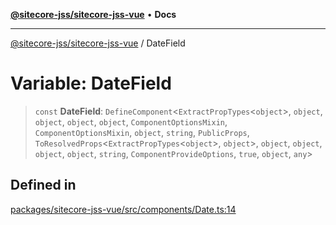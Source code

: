 [**@sitecore-jss/sitecore-jss-vue**](../README.md) • **Docs**

***

[@sitecore-jss/sitecore-jss-vue](../README.md) / DateField

# Variable: DateField

> `const` **DateField**: `DefineComponent`\<`ExtractPropTypes`\<`object`\>, `object`, `object`, `object`, `object`, `ComponentOptionsMixin`, `ComponentOptionsMixin`, `object`, `string`, `PublicProps`, `ToResolvedProps`\<`ExtractPropTypes`\<`object`\>, `object`\>, `object`, `object`, `object`, `object`, `string`, `ComponentProvideOptions`, `true`, `object`, `any`\>

## Defined in

[packages/sitecore-jss-vue/src/components/Date.ts:14](https://github.com/Sitecore/jss/blob/79b72df335ab50517e6c3357c25dd7db1965274d/packages/sitecore-jss-vue/src/components/Date.ts#L14)
